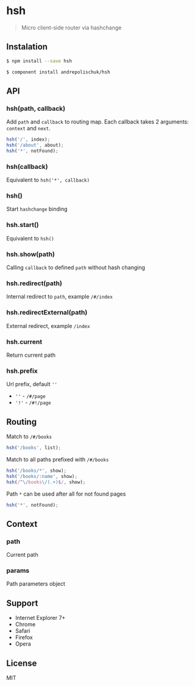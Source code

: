 # hsh

  > Micro client-side router via hashchange

## Instalation

```sh
$ npm install --save hsh
```

```sh
$ component install andrepolischuk/hsh
```

## API

### hsh(path, callback)

  Add `path` and `callback` to routing map.
  Each callback takes 2 arguments: `context` and `next`.

```js
hsh('/', index);
hsh('/about', about);
hsh('*', notFound);
```

### hsh(callback)

  Equivalent to `hsh('*', callback)`

### hsh()

  Start `hashchange` binding

### hsh.start()

  Equivalent to `hsh()`

### hsh.show(path)

  Calling `callback` to defined `path` without hash changing

### hsh.redirect(path)

  Internal redirect to `path`, example `/#/index`

### hsh.redirectExternal(path)

  External redirect, example `/index`

### hsh.current

  Return current path

### hsh.prefix

  Url prefix, default `''`

  * `''` - `/#/page`
  * `'!'` - `/#!/page`

## Routing

  Match to `/#/books`

```js
hsh('/books', list);
```

  Match to all paths prefixed with `/#/books`

```js
hsh('/books/*', show);
hsh('/books/:name', show);
hsh(/^\/books\/(.+)$/, show);
```

  Path `*` can be used after all for not found pages

```js
hsh('*', notFound);
```

## Context

### path

  Current path

### params

  Path parameters object

## Support

  * Internet Explorer 7+
  * Chrome
  * Safari
  * Firefox
  * Opera

## License

  MIT
